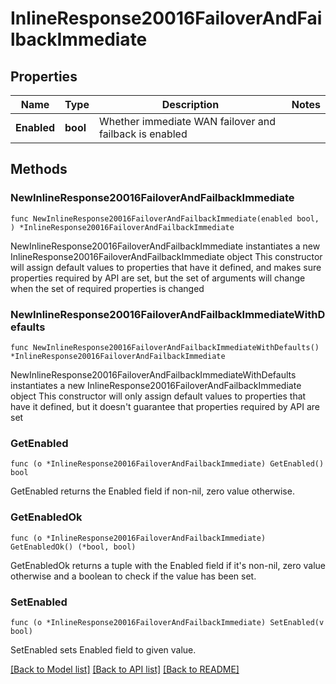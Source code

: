 # InlineResponse20016FailoverAndFailbackImmediate

## Properties

Name | Type | Description | Notes
------------ | ------------- | ------------- | -------------
**Enabled** | **bool** | Whether immediate WAN failover and failback is enabled | 

## Methods

### NewInlineResponse20016FailoverAndFailbackImmediate

`func NewInlineResponse20016FailoverAndFailbackImmediate(enabled bool, ) *InlineResponse20016FailoverAndFailbackImmediate`

NewInlineResponse20016FailoverAndFailbackImmediate instantiates a new InlineResponse20016FailoverAndFailbackImmediate object
This constructor will assign default values to properties that have it defined,
and makes sure properties required by API are set, but the set of arguments
will change when the set of required properties is changed

### NewInlineResponse20016FailoverAndFailbackImmediateWithDefaults

`func NewInlineResponse20016FailoverAndFailbackImmediateWithDefaults() *InlineResponse20016FailoverAndFailbackImmediate`

NewInlineResponse20016FailoverAndFailbackImmediateWithDefaults instantiates a new InlineResponse20016FailoverAndFailbackImmediate object
This constructor will only assign default values to properties that have it defined,
but it doesn't guarantee that properties required by API are set

### GetEnabled

`func (o *InlineResponse20016FailoverAndFailbackImmediate) GetEnabled() bool`

GetEnabled returns the Enabled field if non-nil, zero value otherwise.

### GetEnabledOk

`func (o *InlineResponse20016FailoverAndFailbackImmediate) GetEnabledOk() (*bool, bool)`

GetEnabledOk returns a tuple with the Enabled field if it's non-nil, zero value otherwise
and a boolean to check if the value has been set.

### SetEnabled

`func (o *InlineResponse20016FailoverAndFailbackImmediate) SetEnabled(v bool)`

SetEnabled sets Enabled field to given value.



[[Back to Model list]](../README.md#documentation-for-models) [[Back to API list]](../README.md#documentation-for-api-endpoints) [[Back to README]](../README.md)


